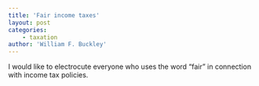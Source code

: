 ```yaml
---
title: 'Fair income taxes'
layout: post
categories:
    - taxation
author: 'William F. Buckley'
---
```


I would like to electrocute everyone who uses the word “fair” in connection with income tax policies.
